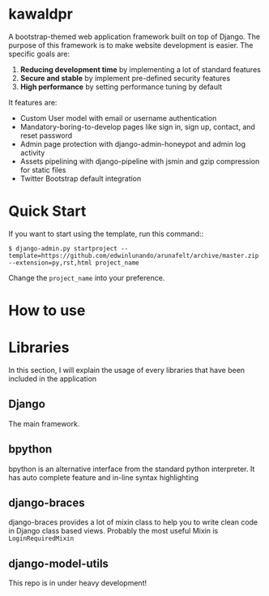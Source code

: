 kawaldpr
========

A bootstrap-themed web application framework built on top of Django. The purpose of this framework is to make website 
development is easier. The specific goals are:

1. **Reducing development time** by implementing a lot of standard features
2. **Secure and stable** by implement pre-defined security features
3. **High performance** by setting performance tuning by default
 
 
It features are:

- Custom User model with email or username authentication
- Mandatory-boring-to-develop pages like sign in, sign up, contact, and reset password
- Admin page protection with django-admin-honeypot and admin log activity
- Assets pipelining with django-pipeline with jsmin and gzip compression for static files
- Twitter Bootstrap default integration

Quick Start
===========

If you want to start using the template, run this command::

    $ django-admin.py startproject --template=https://github.com/edwinlunando/arunafelt/archive/master.zip --extension=py,rst,html project_name
    
Change the `project_name` into your preference.

How to use
==========

Libraries
=========

In this section, I will explain the usage of every libraries that have been included in the application

Django
------

The main framework.

bpython
-------

bpython is an alternative interface from the standard python interpreter. It has auto complete feature and in-line 
syntax highlighting

django-braces
-------------

django-braces provides a lot of mixin class to help you to write clean code in Django class based views. Probably the 
most useful Mixin is `LoginRequiredMixin`
 
django-model-utils
------------------



This repo is in under heavy development!